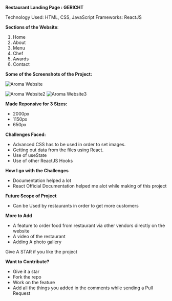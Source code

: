**Restaurant Landing Page : GERICHT**

Technology Used: HTML, CSS, JavaScript
Frameworks: ReactJS


**Sections of the Website**:
1. Home
2. About
3. Menu
4. Chef
5. Awards
6. Contact

**Some of the Screenshots of the Project:**

![Aroma Website](https://user-images.githubusercontent.com/67815775/194719697-4ea5b7e8-7069-4721-81f9-4b81d1e0c8a6.png)

![Aroma Website2](https://user-images.githubusercontent.com/67815775/194719699-e0eac124-4679-4ebe-95fd-b6f1adc0ac36.png)
![Aroma Website3](https://user-images.githubusercontent.com/67815775/194719703-c72f21a6-cbad-45c2-9400-b3009860e63e.png)



**Made Reponsive for 3 Sizes:**
- 2000px
- 1150px
- 650px


**Challenges Faced:** 
- Advanced CSS has to be used in order to set images.
- Getting out data from the files using React.
- Use of useState
- Use of other ReactJS Hooks

**How I go with the Challenges**
- Documentation helped a lot
- React Official Documentation helped me alot while making of this project


**Future Scope of Project**
- Can be Used by restaurants in order to get more customers

**More to Add**
- A feature to order food from restaurant via other vendors directly on the website
- A video of the restaurant 
- Adding A photo gallery




Give A STAR if you like the project


**Want to Contribute?**
- Give it a star
- Fork the repo
- Work on the feature
- Add all the things you added in the comments while sending a Pull Request

